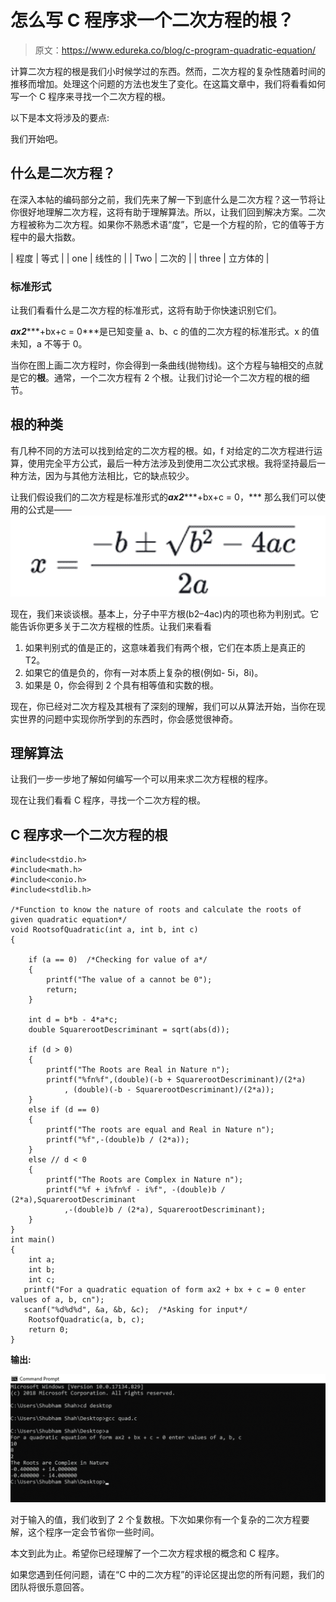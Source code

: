 # 怎么写 C 程序求一个二次方程的根？

> 原文：<https://www.edureka.co/blog/c-program-quadratic-equation/>

计算二次方程的根是我们小时候学过的东西。然而，二次方程的复杂性随着时间的推移而增加。处理这个问题的方法也发生了变化。在这篇文章中，我们将看看如何写一个 C 程序来寻找一个二次方程的根。

以下是本文将涉及的要点:

我们开始吧。

## **什么是二次方程？**

在深入本帖的编码部分之前，我们先来了解一下到底什么是二次方程？这一节将让你很好地理解二次方程，这将有助于理解算法。所以，让我们回到解决方案。二次方程被称为二次方程。如果你不熟悉术语“度”，它是一个方程的阶，它的值等于方程中的最大指数。

| 程度 | 等式 |
| one | 线性的 |
| Two | 二次的 |
| three | 立方体的 |

### **标准形式**

让我们看看什么是二次方程的标准形式，这将有助于你快速识别它们。

***ax******2******+bx+c = 0***是已知变量 a、b、c 的值的二次方程的标准形式。x 的值未知，a 不等于 0。

当你在图上画二次方程时，你会得到一条曲线(抛物线)。这个方程与轴相交的点就是它的**根**。通常，一个二次方程有 2 个根。让我们讨论一个二次方程的根的细节。

## **根的种类**

有几种不同的方法可以找到给定的二次方程的根。如，f 对给定的二次方程进行运算，使用完全平方公式，最后一种方法涉及到使用二次公式求根。我将坚持最后一种方法，因为与其他方法相比，它的缺点较少。

让我们假设我们的二次方程是标准形式的***ax******2******+bx+c = 0，*** 那么我们可以使用的公式是——![Quadratic Equation - Edureka](img/7b2032eb36d7d762c0d3aab90e0995ae.png)

现在，我们来谈谈根。基本上，分子中平方根(b2–4ac)内的项也称为判别式。它能告诉你更多关于二次方程根的性质。让我们来看看

1.  如果判别式的值是正的，这意味着我们有两个根，它们在本质上是真正的 T2。
2.  如果它的值是负的，你有一对本质上复杂的根(例如- 5i，8i)。
3.  如果是 0，你会得到 2 个具有相等值和实数的根。

现在，你已经对二次方程及其根有了深刻的理解，我们可以从算法开始，当你在现实世界的问题中实现你所学到的东西时，你会感觉很神奇。

## **理解算法**

让我们一步一步地了解如何编写一个可以用来求二次方程根的程序。

现在让我们看看 C 程序，寻找一个二次方程的根。

## **C 程序求一个二次方程的根**

```
#include<stdio.h> 
#include<math.h> 
#include<conio.h>
#include<stdlib.h> 

/*Function to know the nature of roots and calculate the roots of given quadratic equation*/
void RootsofQuadratic(int a, int b, int c) 
{ 

    if (a == 0)  /*Checking for value of a*/
    { 
        printf("The value of a cannot be 0"); 
        return; 
    } 

    int d = b*b - 4*a*c; 
    double SquarerootDescriminant = sqrt(abs(d)); 

    if (d > 0) 
    { 
        printf("The Roots are Real in Nature n"); 
        printf("%fn%f",(double)(-b + SquarerootDescriminant)/(2*a) 
            , (double)(-b - SquarerootDescriminant)/(2*a)); 
    } 
    else if (d == 0) 
    { 
        printf("The roots are equal and Real in Nature n"); 
        printf("%f",-(double)b / (2*a)); 
    } 
    else // d < 0 
    { 
        printf("The Roots are Complex in Nature n"); 
        printf("%f + i%fn%f - i%f", -(double)b / (2*a),SquarerootDescriminant 
            ,-(double)b / (2*a), SquarerootDescriminant); 
    } 
}  
int main() 
{ 
    int a;
	int b;
	int c;
   printf("For a quadratic equation of form ax2 + bx + c = 0 enter values of a, b, cn");
   scanf("%d%d%d", &a, &b, &c);	 /*Asking for input*/
    RootsofQuadratic(a, b, c); 
    return 0; 
}
```

**输出:**

**![output- quadratic equation in c - Edureka](img/7fb9603c89e395406c41cc6aac070aa8.png)**

对于输入的值，我们收到了 2 个复数根。下次如果你有一个复杂的二次方程要解，这个程序一定会节省你一些时间。

本文到此为止。希望你已经理解了一个二次方程求根的概念和 C 程序。

如果您遇到任何问题，请在“C 中的二次方程”的评论区提出您的所有问题，我们的团队将很乐意回答。